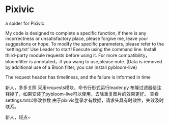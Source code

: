 # Pixivic
a spider for Pixivic

My code is designed to complete a specific function, if there is any incorrectness or unsatisfactory place, please forgive me, leave your suggestions or hope.
To modify the specific parameters, please refer to the 'setting.txt' 
Use Leader to start!
Execute using the command line.
Install third-party module requests before using it.
For more compatibility， bloomfilter is annotated，if you wang to use,please note.
(Data is removed by additional use of a Bloon filter, you can install pybloom-live)

The request header has timeliness, and the failure is informed in time

新人，多多关照
采用requests模块，命令行形式运行leader.py
布隆过滤器给注释掉了，如果安装了pybloom-live可以使用，去除重复图片的效果更好。
查看settings.txt以修改参数
由于pixivic登录才有数据，请求头具有时效性，失效及时联系。

新人，轻点~
